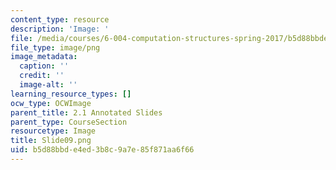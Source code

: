 ```yaml
---
content_type: resource
description: 'Image: '
file: /media/courses/6-004-computation-structures-spring-2017/b5d88bbde4ed3b8c9a7e85f871aa6f66_Slide09.png
file_type: image/png
image_metadata:
  caption: ''
  credit: ''
  image-alt: ''
learning_resource_types: []
ocw_type: OCWImage
parent_title: 2.1 Annotated Slides
parent_type: CourseSection
resourcetype: Image
title: Slide09.png
uid: b5d88bbd-e4ed-3b8c-9a7e-85f871aa6f66
---
```

